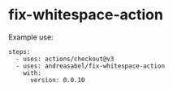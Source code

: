 # fix-whitespace-action

Example use:
```
steps:
  - uses: actions/checkout@v3
  - uses: andreasabel/fix-whitespace-action
    with:
      version: 0.0.10
```

